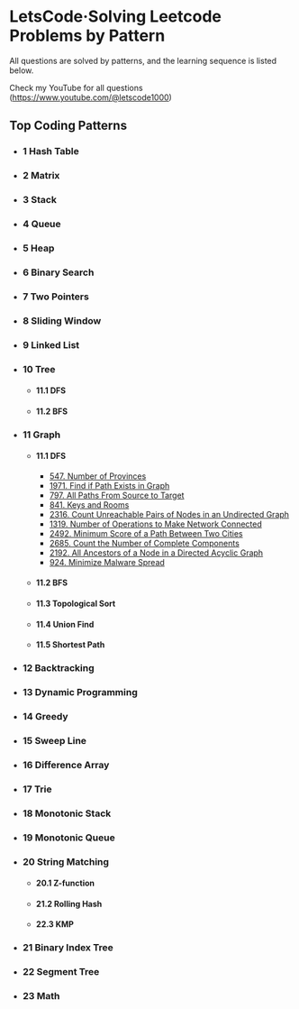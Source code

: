 # LetsCode·Solving Leetcode Problems by Pattern

All questions are solved by patterns, and the learning sequence is listed below.

Check my YouTube for all questions (https://www.youtube.com/@letscode1000)

## Top Coding Patterns

* ### 1 Hash Table
* ### 2 Matrix
* ### 3 Stack
* ### 4 Queue
* ### 5 Heap
* ### 6 Binary Search
* ### 7 Two Pointers
* ### 8 Sliding Window
* ### 9 Linked List
* ### 10 Tree
  * #### 11.1 DFS
  * #### 11.2 BFS
* ### 11 Graph
  * #### 11.1 DFS
    * [547. Number of Provinces](#https://github.com/Jasondecode2020/Letscode/blob/main/template/graph/DFS.md)
    * [1971. Find if Path Exists in Graph](#https://github.com/Jasondecode2020/Letscode/blob/main/template/graph/DFS.md)
    * [797. All Paths From Source to Target](#797-All-Paths-From-Source-to-Target)
    * [841. Keys and Rooms](#841-Keys-and-Rooms)
    * [2316. Count Unreachable Pairs of Nodes in an Undirected Graph](#2316-Count-Unreachable-Pairs-of-Nodes-in-an-Undirected-Graph)
    * [1319. Number of Operations to Make Network Connected](#1319-Number-of-Operations-to-Make-Network-Connected)
    * [2492. Minimum Score of a Path Between Two Cities](#2492-Minimum-Score-of-a-Path-Between-Two-Cities)
    * [2685. Count the Number of Complete Components](#2685-Count-the-Number-of-Complete-Components)
    * [2192. All Ancestors of a Node in a Directed Acyclic Graph](#924-Minimize-Malware-Spread)
    * [924. Minimize Malware Spread](#924-Minimize-Malware-Spread)
  * #### 11.2 BFS
  * #### 11.3 Topological Sort
  * #### 11.4 Union Find
  * #### 11.5 Shortest Path
* ### 12 Backtracking
* ### 13 Dynamic Programming
* ### 14 Greedy
* ### 15 Sweep Line
* ### 16 Difference Array
* ### 17 Trie
* ### 18 Monotonic Stack
* ### 19 Monotonic Queue
* ### 20 String Matching
  * #### 20.1 Z-function
  * #### 21.2 Rolling Hash
  * #### 22.3 KMP
* ### 21 Binary Index Tree
* ### 22 Segment Tree
* ### 23 Math






